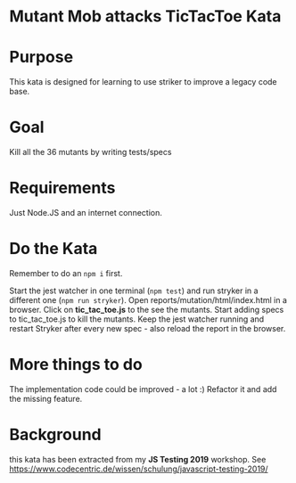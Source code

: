 # Mutant Mob attacks TicTacToe Kata

# Purpose
This kata is designed for learning to use striker to improve a legacy code base.

# Goal
Kill all the 36 mutants by writing tests/specs

# Requirements
Just Node.JS and an internet connection.

# Do the Kata
Remember to do an ```npm i``` first.

Start the jest watcher in one terminal (```npm test```) and run stryker in a different one (```npm run stryker```). Open reports/mutation/html/index.html in a browser. Click on __tic_tac_toe.js__ to the see the mutants. Start adding specs to tic_tac_toe.js to kill the mutants. Keep the jest watcher running and restart Stryker after every new spec - also reload the report in the browser.

# More things to do
The implementation code could be improved - a lot :)
Refactor it and add the missing feature.

# Background
this kata has been extracted from my **JS Testing 2019** workshop. See https://www.codecentric.de/wissen/schulung/javascript-testing-2019/